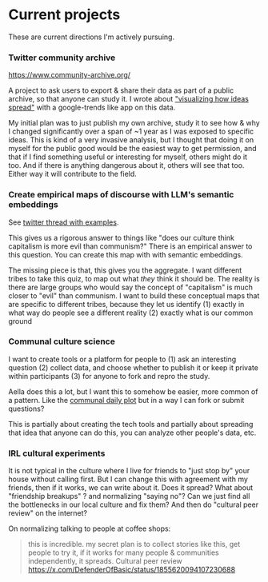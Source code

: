 # Current projects

These are current directions I'm actively pursuing.

### Twitter community archive

https://www.community-archive.org/

A project to ask users to export & share their data as part of a public archive, so that anyone can study it. I wrote about ["visualizing how ideas spread"](https://github.com/TheExGenesis/community-archive/wiki/Exploring-historical-trends-in-the-community-archive) with a google-trends like app on this data.

My initial plan was to just publish my own archive, study it to see how & why I changed significantly over a span of ~1 year as I was exposed to specific ideas. This is kind of a very invasive analysis, but I thought that doing it on myself for the public good would be the easiest way to get permission, and that if I find something useful or interesting for myself, others might do it too. And if there is anything dangerous about it, others will see that too. Either way it will contribute to the field.

### Create empirical maps of discourse with LLM's semantic embeddings

See [twitter thread with examples](https://x.com/DefenderOfBasic/status/1856002128327643289).

This gives us a rigorous answer to things like "does our culture think capitalism is more evil than communism?" There is an empirical answer to this question. You can create this map with with semantic embeddings.

The missing piece is that, this gives you the aggregate. I want different tribes to take this quiz, to map out what _they_ think it should be. The reality is there are large groups who would say the concept of "capitalism" is much closer to "evil" than communism. I want to build these conceptual maps that are specific to different tribes, because they let us identify (1) exactly in what way do people see a different reality (2) exactly what is our common ground 

### Communal culture science

I want to create tools or a platform for people to (1) ask an interesting question (2) collect data, and choose whether to publish it or keep it private within participants (3) for anyone to fork and repro the study.

Aella does this a lot, but I want this to somehow be easier, more common of a pattern. Like the [communal daily plot](https://perthirtysix.com/communal-plot-daily-poll) but in a way I can fork or submit questions?  

This is partially about creating the tech tools and partially about spreading that idea that anyone can do this, you can analyze other people's data, etc.

### IRL cultural experiments

It is not typical in the culture where I live for friends to "just stop by" your house without calling first. But I can change this with agreement with my friends, then if it works, we can write about it. Does it spread? What about "friendship breakups" ? and normalizing "saying no"? Can we just find all the bottlenecks in our local culture and fix them? And then do "cultural peer review" on the internet? 

On normalizing talking to people at coffee shops:

> this is incredible. my secret plan is to collect stories like this, get people to try it, if it works for many people & communities independently, it spreads. Cultural peer review
https://x.com/DefenderOfBasic/status/1855620094107230688
